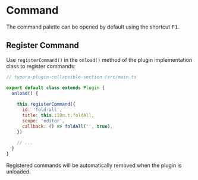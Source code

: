 # Command

The command palette can be opened by default using the shortcut <kbd>F1</kbd>.



## Register Command

Use `registerCommand()` in the `onload()` method of the plugin implementation class to register commands:

```js
// typora-plugin-collapsible-section /src/main.ts

export default class extends Plugin {
  onload() {
    
    this.registerCommand({
      id: 'fold-all',
      title: this.i18n.t.foldAll,
      scope: 'editor',
      callback: () => foldAll('', true),
    })
    
    // ...
  }
}
```

Registered commands will be automatically removed when the plugin is unloaded.
